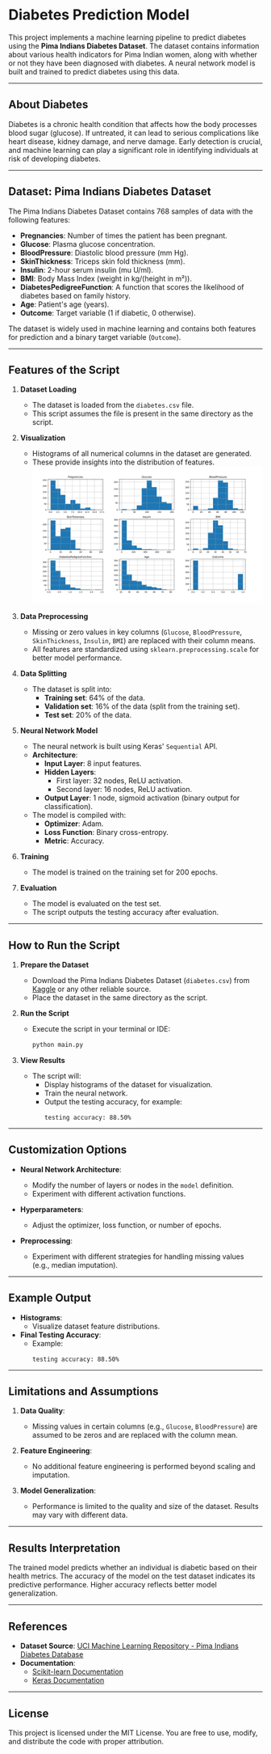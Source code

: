 # Diabetes Prediction Model

This project implements a machine learning pipeline to predict diabetes using the **Pima Indians Diabetes Dataset**. The dataset contains information about various health indicators for Pima Indian women, along with whether or not they have been diagnosed with diabetes. A neural network model is built and trained to predict diabetes using this data.

---

## About Diabetes

Diabetes is a chronic health condition that affects how the body processes blood sugar (glucose). If untreated, it can lead to serious complications like heart disease, kidney damage, and nerve damage. Early detection is crucial, and machine learning can play a significant role in identifying individuals at risk of developing diabetes.

---

## Dataset: Pima Indians Diabetes Dataset

The Pima Indians Diabetes Dataset contains 768 samples of data with the following features:

- **Pregnancies**: Number of times the patient has been pregnant.
- **Glucose**: Plasma glucose concentration.
- **BloodPressure**: Diastolic blood pressure (mm Hg).
- **SkinThickness**: Triceps skin fold thickness (mm).
- **Insulin**: 2-hour serum insulin (mu U/ml).
- **BMI**: Body Mass Index (weight in kg/(height in m²)).
- **DiabetesPedigreeFunction**: A function that scores the likelihood of diabetes based on family history.
- **Age**: Patient's age (years).
- **Outcome**: Target variable (1 if diabetic, 0 otherwise).

The dataset is widely used in machine learning and contains both features for prediction and a binary target variable (`Outcome`).

---

## Features of the Script

1. **Dataset Loading**  
   - The dataset is loaded from the `diabetes.csv` file.  
   - This script assumes the file is present in the same directory as the script.

2. **Visualization**  
   - Histograms of all numerical columns in the dataset are generated.  
   - These provide insights into the distribution of features.
   ![Dataframe plotted on a histogram](Histogram.png)

3. **Data Preprocessing**  
   - Missing or zero values in key columns (`Glucose`, `BloodPressure`, `SkinThickness`, `Insulin`, `BMI`) are replaced with their column means.  
   - All features are standardized using `sklearn.preprocessing.scale` for better model performance.

4. **Data Splitting**  
   - The dataset is split into:
     - **Training set**: 64% of the data.
     - **Validation set**: 16% of the data (split from the training set).
     - **Test set**: 20% of the data.

5. **Neural Network Model**  
   - The neural network is built using Keras' `Sequential` API.  
   - **Architecture**:
     - **Input Layer**: 8 input features.
     - **Hidden Layers**:
       - First layer: 32 nodes, ReLU activation.
       - Second layer: 16 nodes, ReLU activation.
     - **Output Layer**: 1 node, sigmoid activation (binary output for classification).
   - The model is compiled with:
     - **Optimizer**: Adam.
     - **Loss Function**: Binary cross-entropy.
     - **Metric**: Accuracy.

6. **Training**  
   - The model is trained on the training set for 200 epochs.

7. **Evaluation**  
   - The model is evaluated on the test set.  
   - The script outputs the testing accuracy after evaluation.

---

## How to Run the Script

1. **Prepare the Dataset**  
   - Download the Pima Indians Diabetes Dataset (`diabetes.csv`) from [Kaggle](https://www.kaggle.com/uciml/pima-indians-diabetes-database) or any other reliable source.  
   - Place the dataset in the same directory as the script.

2. **Run the Script**  
   - Execute the script in your terminal or IDE:  
     ```bash
     python main.py
     ```

3. **View Results**  
   - The script will:
     - Display histograms of the dataset for visualization.
     - Train the neural network.
     - Output the testing accuracy, for example:
       ```
       testing accuracy: 88.50%
       ```

---

## Customization Options

- **Neural Network Architecture**:  
  - Modify the number of layers or nodes in the `model` definition.  
  - Experiment with different activation functions.

- **Hyperparameters**:  
  - Adjust the optimizer, loss function, or number of epochs.

- **Preprocessing**:  
  - Experiment with different strategies for handling missing values (e.g., median imputation).

---

## Example Output

- **Histograms**:  
  - Visualize dataset feature distributions.  
- **Final Testing Accuracy**:  
  - Example:
    ```
    testing accuracy: 88.50%
    ```

---

## Limitations and Assumptions

1. **Data Quality**:  
   - Missing values in certain columns (e.g., `Glucose`, `BloodPressure`) are assumed to be zeros and are replaced with the column mean.

2. **Feature Engineering**:  
   - No additional feature engineering is performed beyond scaling and imputation.

3. **Model Generalization**:  
   - Performance is limited to the quality and size of the dataset. Results may vary with different data.

---

## Results Interpretation

The trained model predicts whether an individual is diabetic based on their health metrics. The accuracy of the model on the test dataset indicates its predictive performance. Higher accuracy reflects better model generalization.

---

## References

- **Dataset Source**: [UCI Machine Learning Repository - Pima Indians Diabetes Database](https://archive.ics.uci.edu/ml/datasets/Pima+Indians+Diabetes)
- **Documentation**:
  - [Scikit-learn Documentation](https://scikit-learn.org/)
  - [Keras Documentation](https://keras.io/)

---

## License

This project is licensed under the MIT License. You are free to use, modify, and distribute the code with proper attribution.
